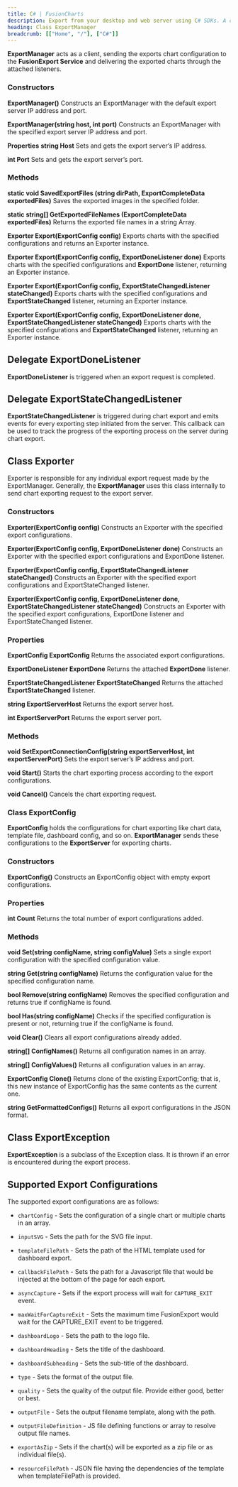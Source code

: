 ```yaml
---
title: C# | FusionCharts
description: Export from your desktop and web server using C# SDKs. A complete list of API reference.
heading: Class ExportManager
breadcrumb: [["Home", "/"], ["C#"]]
---
```


**ExportManager** acts as a client, sending the exports chart configuration to the **FusionExport Service** and delivering the exported charts through the attached listeners.

### Constructors

**ExportManager()**
Constructs an ExportManager with the default export server IP address and port.

**ExportManager(string host, int port)** 
Constructs an ExportManager with the specified export server IP address and port.

**Properties**
__string Host__
Sets and gets the export server’s IP address.

__int Port__
Sets and gets the export server’s port.

### Methods

**static void SavedExportFiles (string dirPath, ExportCompleteData exportedFiles)**
Saves the exported images in the specified folder.

**static string[] GetExportedFileNames (ExportCompleteData exportedFiles)**
Returns the exported file names in a string Array.

**Exporter Export(ExportConfig config)**
Exports charts with the specified configurations and returns an Exporter instance.

**Exporter Export(ExportConfig config, ExportDoneListener done)**
Exports charts with the specified configurations and **ExportDone** listener, returning an Exporter instance.

**Exporter Export(ExportConfig config, ExportStateChangedListener stateChanged)**
Exports charts with the specified configurations and **ExportStateChanged** listener, returning an Exporter instance.

**Exporter Export(ExportConfig config, ExportDoneListener done, ExportStateChangedListener stateChanged)**
Exports charts with the specified configurations and **ExportStateChanged** listener, returning an Exporter instance.

## Delegate ExportDoneListener

**ExportDoneListener** is triggered when an export request is completed.

## Delegate ExportStateChangedListener

**ExportStateChangedListener** is triggered during chart export and emits events for every exporting step initiated from the server. This callback can be used to track the progress of the exporting process on the server during chart export.

## Class Exporter
Exporter is responsible for any individual export request made by the ExportManager. Generally, the **ExportManager** uses this class internally to send chart exporting request to the export server.

### Constructors

**Exporter(ExportConfig config)**
Constructs an Exporter with the specified export configurations.

**Exporter(ExportConfig config, ExportDoneListener done)**
Constructs an Exporter with the specified export configurations and ExportDone listener.

**Exporter(ExportConfig config, ExportStateChangedListener stateChanged)**
Constructs an Exporter with the specified export configurations and ExportStateChanged listener.

**Exporter(ExportConfig config, ExportDoneListener done, ExportStateChangedListener stateChanged)**
Constructs an Exporter with the specified export configurations, ExportDone listener and ExportStateChanged listener.

### Properties

**ExportConfig ExportConfig**
Returns the associated export configurations.

**ExportDoneListener ExportDone**
Returns the attached **ExportDone** listener.

**ExportStateChangedListener ExportStateChanged**
Returns the attached **ExportStateChanged** listener.

**string ExportServerHost**
Returns the export server host.

**int ExportServerPort**
Returns the export server port.

### Methods

**void SetExportConnectionConfig(string exportServerHost, int exportServerPort)**
Sets the export server’s IP address and port.

**void Start()**
Starts the chart exporting process according to the export configurations.

**void Cancel()**
Cancels the chart exporting request.

### Class ExportConfig
**ExportConfig** holds the configurations for chart exporting like chart data, template file, dashboard config, and so on. **ExportManager** sends these configurations to the **ExportServer** for exporting charts.

### Constructors

**ExportConfig()**
Constructs an ExportConfig object with empty export configurations.

### Properties

**int Count**
Returns the total number of export configurations added.

### Methods

**void Set(string configName, string configValue)**
Sets a single export configuration with the specified configuration value.

**string Get(string configName)**
Returns the configuration value for the specified configuration name.

**bool Remove(string configName)**
Removes the specified configuration and returns true if configName is found.

**bool Has(string configName)**
Checks if the specified configuration is present or not, returning true if the configName is found.

**void Clear()**
Clears all export configurations already added.

**string[] ConfigNames()**
Returns all configuration names in an array.

**string[] ConfigValues()**
Returns all configuration values in an array.

**ExportConfig Clone()**
Returns clone of the existing ExportConfig; that is, this new instance of ExportConfig has the same contents as the current one.

**string GetFormattedConfigs()**
Returns all export configurations in the JSON format.

## Class ExportException

**ExportException** is a subclass of the Exception class. It is thrown if an  error is encountered during the export process.

## Supported Export Configurations

The supported export configurations are as follows:

* `chartConfig` - Sets the configuration of a single chart or multiple charts in an array.

* `inputSVG` - Sets the path for the SVG file input.

* `templateFilePath` - Sets the path of the HTML template used for dashboard export.

* `callbackFilePath` - Sets the path for a Javascript file that would be injected at the bottom of the page for each export.

* `asyncCapture` - Sets if the export process will wait for `CAPTURE_EXIT` event.

* `maxWaitForCaptureExit` - Sets the maximum time FusionExport would wait for the CAPTURE_EXIT event to be triggered.

* `dashboardLogo` - Sets the path to the logo file.

* `dashboardHeading` - Sets the title of the dashboard.

* `dashboardSubheading` - Sets the sub-title of the dashboard.

* `type` - Sets the format of the output file.

* `quality` - Sets the quality of the output file. Provide either good, better or best.

* `outputFile` - Sets the output filename template, along with the path.

* `outputFileDefinition` - JS file defining functions or array to resolve output file names.

* `exportAsZip` - Sets if the chart(s) will be exported as a zip file or as individual file(s).

* `resourceFilePath` - JSON file having the dependencies of the template when templateFilePath is provided.